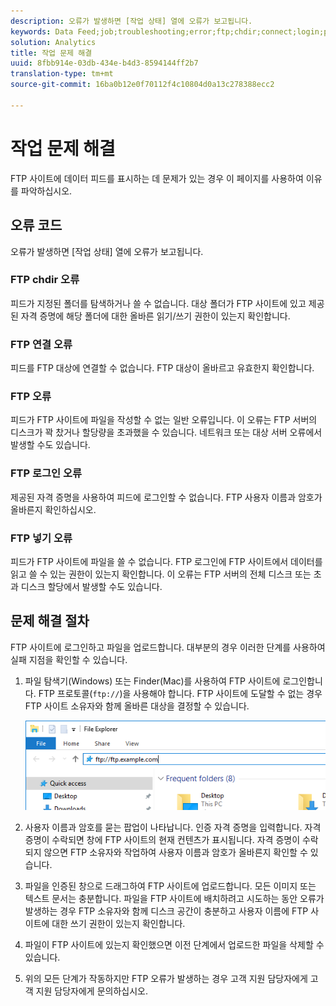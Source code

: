 ```yaml
---
description: 오류가 발생하면 [작업 상태] 열에 오류가 보고됩니다.
keywords: Data Feed;job;troubleshooting;error;ftp;chdir;connect;login;put
solution: Analytics
title: 작업 문제 해결
uuid: 8fbb914e-03db-434e-b4d3-8594144ff2b7
translation-type: tm+mt
source-git-commit: 16ba0b12e0f70112f4c10804d0a13c278388ecc2

---
```



# 작업 문제 해결

FTP 사이트에 데이터 피드를 표시하는 데 문제가 있는 경우 이 페이지를 사용하여 이유를 파악하십시오.

## 오류 코드

오류가 발생하면 [작업 상태] 열에 오류가 보고됩니다.

### FTP chdir 오류

피드가 지정된 폴더를 탐색하거나 쓸 수 없습니다. 대상 폴더가 FTP 사이트에 있고 제공된 자격 증명에 해당 폴더에 대한 올바른 읽기/쓰기 권한이 있는지 확인합니다.

### FTP 연결 오류

피드를 FTP 대상에 연결할 수 없습니다. FTP 대상이 올바르고 유효한지 확인합니다.

### FTP 오류

피드가 FTP 사이트에 파일을 작성할 수 없는 일반 오류입니다. 이 오류는 FTP 서버의 디스크가 꽉 찼거나 할당량을 초과했을 수 있습니다. 네트워크 또는 대상 서버 오류에서 발생할 수도 있습니다.

### FTP 로그인 오류

제공된 자격 증명을 사용하여 피드에 로그인할 수 없습니다. FTP 사용자 이름과 암호가 올바른지 확인하십시오.

### FTP 넣기 오류

피드가 FTP 사이트에 파일을 쓸 수 없습니다. FTP 로그인에 FTP 사이트에서 데이터를 읽고 쓸 수 있는 권한이 있는지 확인합니다. 이 오류는 FTP 서버의 전체 디스크 또는 초과 디스크 할당에서 발생할 수도 있습니다.

## 문제 해결 절차

FTP 사이트에 로그인하고 파일을 업로드합니다. 대부분의 경우 이러한 단계를 사용하여 실패 지점을 확인할 수 있습니다.

1. 파일 탐색기(Windows) 또는 Finder(Mac)를 사용하여 FTP 사이트에 로그인합니다. FTP 프로토콜(`ftp://`)을 사용해야 합니다. FTP 사이트에 도달할 수 없는 경우 FTP 사이트 소유자와 함께 올바른 대상을 결정할 수 있습니다.

   ![파일 탐색기](assets/file_explorer.png)

2. 사용자 이름과 암호를 묻는 팝업이 나타납니다. 인증 자격 증명을 입력합니다. 자격 증명이 수락되면 창에 FTP 사이트의 현재 컨텐츠가 표시됩니다. 자격 증명이 수락되지 않으면 FTP 소유자와 작업하여 사용자 이름과 암호가 올바른지 확인할 수 있습니다.
3. 파일을 인증된 창으로 드래그하여 FTP 사이트에 업로드합니다. 모든 이미지 또는 텍스트 문서는 충분합니다. 파일을 FTP 사이트에 배치하려고 시도하는 동안 오류가 발생하는 경우 FTP 소유자와 함께 디스크 공간이 충분하고 사용자 이름에 FTP 사이트에 대한 쓰기 권한이 있는지 확인합니다.
4. 파일이 FTP 사이트에 있는지 확인했으면 이전 단계에서 업로드한 파일을 삭제할 수 있습니다.
5. 위의 모든 단계가 작동하지만 FTP 오류가 발생하는 경우 고객 지원 담당자에게 고객 지원 담당자에게 문의하십시오.
